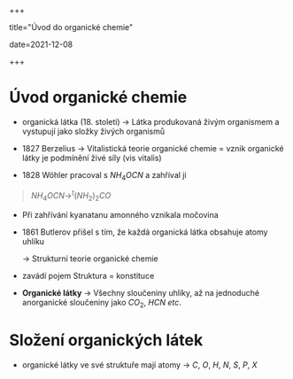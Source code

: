 +++

title="Úvod do organické chemie"

date=2021-12-08

+++

# Úvod organické chemie

- organická látka (18. století) $\to$ Látka produkovaná živým organismem a vystupují jako složky živých organismů

- 1827 Berzelius $\to$ Vitalistická teorie organické chemie = vznik organické látky je podmínění živé síly (vis vitalis)

- 1828 Wöhler pracoval s $NH_4OCN$ a zahříval ji

> $NH_4OCN \to^t (NH_2)_2CO$

- Při zahřívání kyanatanu amonného vznikala močovina

- 1861 Butlerov přišel s tím, že každá organická látka obsahuje atomy uhlíku
  
  $\to$ Strukturní teorie organické chemie

- zavádí pojem Struktura = konstituce

- **Organické látky** $\to$ Všechny sloučeniny uhlíky, až na jednoduché anorganické sloučeniny jako $CO_2,\: HCN \: etc.$

# Složení organických látek

- organické látky ve své struktuře mají atomy $\to$ $C,\: O,\: H,\: N,\: S,\: P, \: X$
